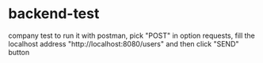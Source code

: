 # backend-test
company test
to run it with postman, pick "POST" in option requests, fill the localhost address "http://localhost:8080/users" and then click "SEND" button
